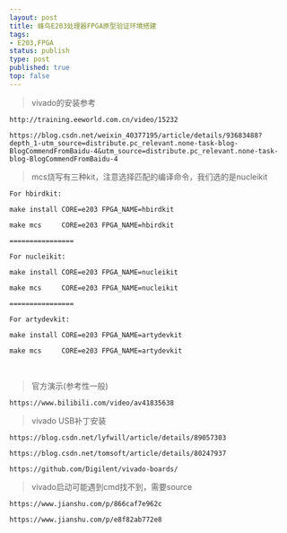 ```yaml
--- 
layout: post
title: 蜂鸟E203处理器FPGA原型验证环境搭建
tags: 
- E203,FPGA
status: publish
type: post
published: true
top: false
---
```


> vivado的安装参考

    http://training.eeworld.com.cn/video/15232

    https://blog.csdn.net/weixin_40377195/article/details/93683488?depth_1-utm_source=distribute.pc_relevant.none-task-blog-BlogCommendFromBaidu-4&utm_source=distribute.pc_relevant.none-task-blog-BlogCommendFromBaidu-4


> mcs烧写有三种kit，注意选择匹配的编译命令，我们选的是nucleikit

    For hbirdkit:

    make install CORE=e203 FPGA_NAME=hbirdkit

    make mcs     CORE=e203 FPGA_NAME=hbirdkit

    ================

    For nucleikit:

    make install CORE=e203 FPGA_NAME=nucleikit

    make mcs     CORE=e203 FPGA_NAME=nucleikit

    ================

    For artydevkit:

    make install CORE=e203 FPGA_NAME=artydevkit

    make mcs     CORE=e203 FPGA_NAME=artydevkit
&nbsp;
> 官方演示(参考性一般)

    https://www.bilibili.com/video/av41835638


> vivado USB补丁安装

    https://blog.csdn.net/lyfwill/article/details/89057303

    https://blog.csdn.net/tomsoft/article/details/80247937

    https://github.com/Digilent/vivado-boards/

> vivado启动可能遇到cmd找不到，需要source

    https://www.jianshu.com/p/866caf7e962c

    https://www.jianshu.com/p/e8f82ab772e8

